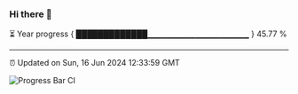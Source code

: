 ### Hi there 👋

⏳ Year progress { █████████████▁▁▁▁▁▁▁▁▁▁▁▁▁▁▁▁▁ } 45.77 %

---

⏰ Updated on Sun, 16 Jun 2024 12:33:59 GMT

![Progress Bar CI](https://github.com/ZhaoGui/ZhaoGui/workflows/Progress%20Bar%20CI/badge.svg)
